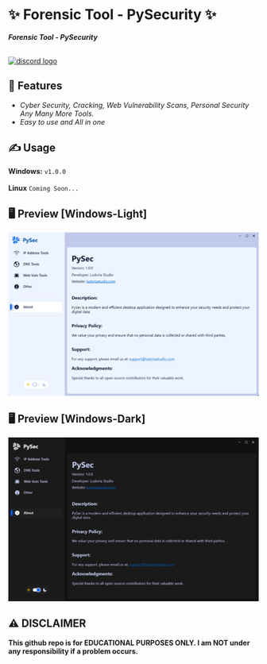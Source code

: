 # ✨ Forensic Tool - PySecurity ✨ 
**_Forensic Tool - PySecurity_**
<br><br>

<a href="https://discord.gg/JFDqQJ8nmd" alt="Our Discord"><img src="https://img.icons8.com/?size=100&id=heDEsKMfomEW&format=png&color=FFFFFF" height="50" alt="discord logo"/></a>

##  👾 Features 
- _Cyber Security, Cracking, Web Vulnerability Scans, Personal Security Any Many More Tools._
- _Easy to use and All in one_

## ✍️ Usage 
**Windows:**
`v1.0.0`<br><br>
**Linux**
`Coming Soon...`

## 🖥️ Preview [Windows-Light]
![alt text](https://github.com/Alexourus/PySecWpf/blob/main/img/L.png)

## 🖥️ Preview [Windows-Dark]
![alt text](https://github.com/Alexourus/PySecWpf/blob/main/img/D.png)

## ⚠️ DISCLAIMER 
**This github repo is for EDUCATIONAL PURPOSES ONLY. I am NOT under any responsibility if a problem occurs.**
